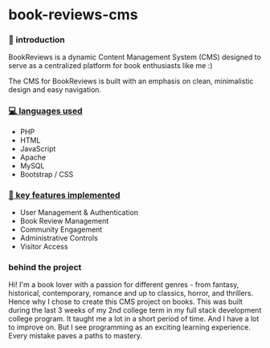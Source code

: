 # book-reviews-cms


### 👋 introduction
BookReviews is a dynamic Content Management System (CMS) designed to serve as a centralized platform for book enthusiasts like me :)

The CMS for BookReviews is built with an emphasis on clean, minimalistic design and easy navigation.

### <ins>💻 languages used</ins>
- PHP 
- HTML
- JavaScript
- Apache
- MySQL
- Bootstrap / CSS


### <ins>🔑 key features implemented</ins>

- User Management & Authentication
- Book Review Management
- Community Engagement
- Administrative Controls
- Visitor Access

### behind the project
Hi! I'm a book lover with a passion for different genres - from fantasy, historical, contemporary, romance and up to classics, horror, and thrillers.
Hence why I chose to create this CMS project on books. 
This was built during the last 3 weeks of my 2nd college term in my full stack development college program. It taught me a lot in a short period of time.
And I have a lot to improve on. But I see programming as an exciting learning experience. 
Every mistake paves a paths to mastery. 
